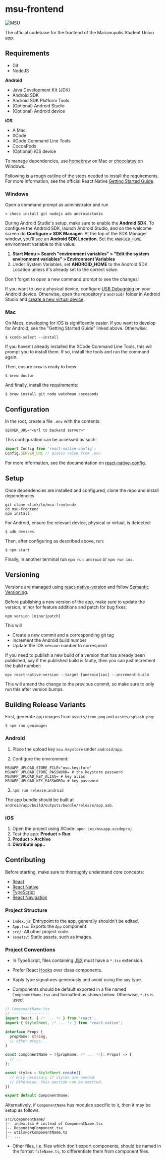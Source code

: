 # msu-frontend

![MSU](http://msucongress.com/wp-content/uploads/2017/10/msulogominutes.jpg)

The official codebase for the frontend of the Marianopolis Student Union
app.

## Requirements

* Git
* NodeJS

**Android**
* Java Development Kit (JDK)
* Android SDK
* Android SDK Platform Tools
* (Optional) Android Studio
* (Optional) Android device

**iOS**
* A Mac
* XCode
* XCode Command Line Tools
* CocoaPods
* (Optional) iOS device

To manage dependencies, use [homebrew](https://brew.sh/) on Mac
or [chocolatey](https://chocolatey.org/) on Windows.

Following is a rough outline of the steps needed to install the
requirements. For more information, see the official React Native
[Getting Started Guide](https://facebook.github.io/react-native/docs/getting-started).

### Windows

Open a command prompt as administrator and run
```
> choco install git nodejs adb androidstudio
```

During Android Studio's setup, make sure to enable the **Android SDK**.
To configure the Android SDK, launch Android Studio, and on the welcome
screen do **Configure > SDK Manager**. At the top of the SDK Manager
window, you'll see an **Android SDK Location**. Set the
`ANDROID_HOME` environment variable to this value:

1. **Start Menu > Search "environment variables" >
  "Edit the system environment variables" > Environment Variables**
2. Under System Variables, set **ANDROID_HOME** to the Android
   SDK Location unless it's already set to the correct value.

Don't forget to open a new command prompt to see the changes!

If you want to use a physical device, configure
[USB Debugging](https://developer.android.com/studio/command-line/adb#Enabling)
on your Android device. Otherwise, open the repository's `android/`
folder in Android Studio and
[create a new virtual device](https://developer.android.com/studio/run/managing-avds.html).

### Mac

On Macs, developing for iOS is significantly easier. If you want to
develop for Android, see the "Getting Started Guide" linked above.
Otherwise:

```
$ xcode-select --install
```

If you haven't already installed the XCode Command Line Tools, this will
prompt you to install them. If so, install the tools and run the command
again.

Then, ensure `brew` is ready to brew:

```
$ brew doctor
```

And finally, install the requirements:

```
$ brew install git node watchman cocoapods
```

## Configuration

In the root, create a file `.env` with the contents:

```
SERVER_URL="<url to backend server>"
```

This configuration can be accessed as such:

```typescript
import Config from 'react-native-config';
Config.SERVER_URL // access value from .env
```

For more information, see the documentation on
[react-native-config](https://github.com/luggit/react-native-config).

## Setup

Once dependencies are installed and configured, clone the repo and
install dependencies.

```
git clone <link/to/msu-frontend>
cd msu-frontend
npm install
```

For Android, ensure the relevant device, physical or virtual, is
detected:

```
$ adb devices
```

Then, after configuring as described above, run:

```
$ npm start
```

Finally, in another terminal run `npm run android` or `npm run ios`.

## Versioning

Versions are managed using
[react-native-version](https://github.com/stovmascript/react-native-version)
and follow [Semantic Versioning](https://semver.org/).

Before publishing a new version of the app, make sure to update the
version, minor for feature additions and patch for bug fixes:

```
npm version [minor|patch]
```

This will
* Create a new commit and a corresponding git tag
* Increment the Android build number
* Update the iOS version number to correspond

If you need to publish a new build of a version that has already been
published, say if the published build is faulty, then you can just
increment the build number:

`npx react-native-version --target [android|ios] --increment-build`

This will amend the change to the previous commit, so make sure to only
run this after version bumps.

## Building Release Variants

First, generate app images from `assets/icon.png` and
`assets/splash.png`:

```
$ npm run genimages
```

### Android

1. Place the upload key `msu.keystore` under `android/app`.

2. Configure the environment:

```
MSUAPP_UPLOAD_STORE_FILE="msu.keystore"
MSUAPP_UPLOAD_STORE_PASSWORD= # the keystore password
MSUAPP_UPLOAD_KEY_ALIAS= # key alias
MSUAPP_UPLOAD_KEY_PASSWORD= # key password
```

3. `npm run release:android`

The app bundle should be built at
`android/app/build/outputs/bundle/release/app.aab`.

### iOS

1. Open the project using XCode: `open ios/msuapp.xcodeproj`
2. Test the app: **Product > Run**
3. **Product > Archive**
4. **Distribute app..**

## Contributing

Before starting, make sure to thoroughly understand core concepts:
* [React](https://reactjs.org/docs/getting-started.html)
* [React Native](https://facebook.github.io/react-native/docs/getting-started)
* [TypeScript](https://www.typescriptlang.org/docs/handbook/basic-types.html)
* [React Navigation](https://reactnavigation.org/docs/en/next/getting-started.html)

### Project Structure

* `index.js`: Entrypoint to the app, generally shouldn't be edited.
* `App.tsx`: Exports the `App` component.
* `src/`: All other project code.
* `assets/`: Static assets, such as images.

### Project Conventions

* In TypeScript, files containing [JSX](https://reactjs.org/docs/introducing-jsx.html)
must have a `*.tsx` extension.

* Prefer React [Hooks](https://reactjs.org/docs/hooks-intro.html)
over class components.

* Apply type signatures generously and avoid using the `any` type.

* Components should be default exported in a file named
`ComponentName.tsx` and formatted as shown below. Otherwise, `*.ts` is
used.

```typescript
// ComponentName.tsx
// -----------------
import React, { /* ... */ } from 'react';
import { StyleSheet, /* ... */ } from 'react-native';

interface Props {
  propName: string,
  // other props...
}

const ComponentName = ({propName, /* ... */}: Props) => {
  // ...
};

const styles = StyleSheet.create({
  // Only necessary if styles are needed.
  // Otherwise, this section can be omitted.
})

export default ComponentName;
```

Alternatively, if `ComponentName` has modules specific to it, then it
may be setup as follows:
```
src/ComponentName/
|-- index.tsx # instead of ComponentName.tsx
|-- DependingComponent.tsx
|-- utilsForComponentName.ts
|-- ...
```

* Other files, i.e. files which don't export components, should be named
in the format `fileName.ts`, to differentiate them from component files.
